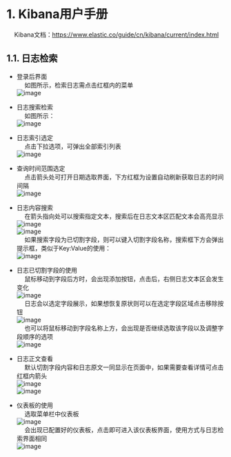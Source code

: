 


# 1. Kibana用户手册  
<!-- 
快用 Kibana 吧
https://mp.weixin.qq.com/s/Ky51TVhvDP0Mv1FlhNGycg
kibana设置中文
https://www.cnblogs.com/gaohanghang/p/12099614.html
在 Kibana 中显示图片及 Binary 字段类型介绍 
https://mp.weixin.qq.com/s/c1myzUz7fJhcG_ZjM9wguw
-->

&emsp; Kibana文档：https://www.elastic.co/guide/cn/kibana/current/index.html  

## 1.1. 日志检索  
* 登录后界面  
&emsp; 如图所示，检索日志需点击红框内的菜单  
![image](https://gitee.com/wt1814/pic-host/raw/master/images/ES/es-52.png)  
* 日志搜索检索  
&emsp; 如图所示：   
![image](https://gitee.com/wt1814/pic-host/raw/master/images/ES/es-53.png)  

* 日志索引选定  
&emsp; 点击下拉选项，可弹出全部索引列表  
![image](https://gitee.com/wt1814/pic-host/raw/master/images/ES/es-54.png)  

* 查询时间范围选定   
&emsp; 点击箭头处可打开日期选取界面，下方红框为设置自动刷新获取日志的时间间隔  
![image](https://gitee.com/wt1814/pic-host/raw/master/images/ES/es-55.png)  

* 日志内容搜索  
&emsp; 在箭头指向处可以搜索指定文本，搜索后在日志文本区匹配文本会高亮显示  
![image](https://gitee.com/wt1814/pic-host/raw/master/images/ES/es-56.png)  
![image](https://gitee.com/wt1814/pic-host/raw/master/images/ES/es-57.png)  
&emsp; 如果搜索字段为已切割字段，则可以键入切割字段名称，搜索框下方会弹出提示框，类似于Key:Value的使用：  
![image](https://gitee.com/wt1814/pic-host/raw/master/images/ES/es-58.png)  

* 日志已切割字段的使用  
&emsp; 鼠标移动到字段后方时，会出现添加按钮，点击后，右侧日志文本区会发生变化  
![image](https://gitee.com/wt1814/pic-host/raw/master/images/ES/es-59.png)  
&emsp; 日志会以选定字段展示，如果想恢复原状则可以在选定字段区域点击移除按钮  
![image](https://gitee.com/wt1814/pic-host/raw/master/images/ES/es-60.png)  
&emsp; 也可以将鼠标移动到字段名称上方，会出现是否继续选取该字段以及调整字段顺序的选项  
![image](https://gitee.com/wt1814/pic-host/raw/master/images/ES/es-61.png)  
* 日志正文查看  
&emsp; 默认切割字段内容和日志原文一同显示在页面中，如果需要查看详情可点击红框内箭头  
![image](https://gitee.com/wt1814/pic-host/raw/master/images/ES/es-62.png)  
![image](https://gitee.com/wt1814/pic-host/raw/master/images/ES/es-63.png)  
* 仪表板的使用  
&emsp; 选取菜单栏中仪表板  
![image](https://gitee.com/wt1814/pic-host/raw/master/images/ES/es-64.png)  
&emsp; 会出现已配置好的仪表板，点击即可进入该仪表板界面，使用方式与日志检索界面相同  
![image](https://gitee.com/wt1814/pic-host/raw/master/images/ES/es-65.png)  
